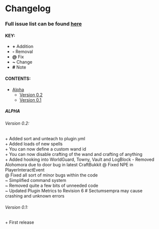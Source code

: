 # Changelog

### Full issue list can be found [here](https://github.com/kezz101/HarryPotterSpells/issues)

#### KEY:
* **+** Addition
* **-** Removal
* **@** Fix
* **~** Change
* **#** Note

#### CONTENTS:
* [Alpha](#alpha)
    * [Version 0.2](#version-02)
    * [Version 0.1](#version-01)

##### ALPHA
###### Version 0.2:
\+ Added sort and unteach to plugin.yml  
\+ Added loads of new spells  
\+ You can now define a custom wand id  
\+ You can now disable crafting of the wand and crafting of anything  
\+ Added hooking into WorldGuard, Towny, Vault and LogBlock
\- Removed Alohomora due to door bug in latest CraftBukkit
@ Fixed NPE in PlayerInteractEvent  
@ Fixed all sort of minor bugs within the code  
~ Simplified command system  
~ Removed quite a few bits of unneeded code  
~ Updated Plugin Metrics to Revision 6
\# Sectumsempra may cause crashing and unknown errors  
###### Version 0.1:
\+ First release  
